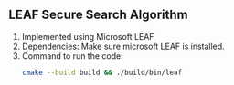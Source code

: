 ## LEAF Secure Search Algorithm

1. Implemented using Microsoft LEAF
2. Dependencies: Make sure microsoft LEAF is installed.
3. Command to run the code:
    ```bash
    cmake --build build && ./build/bin/leaf
    ```